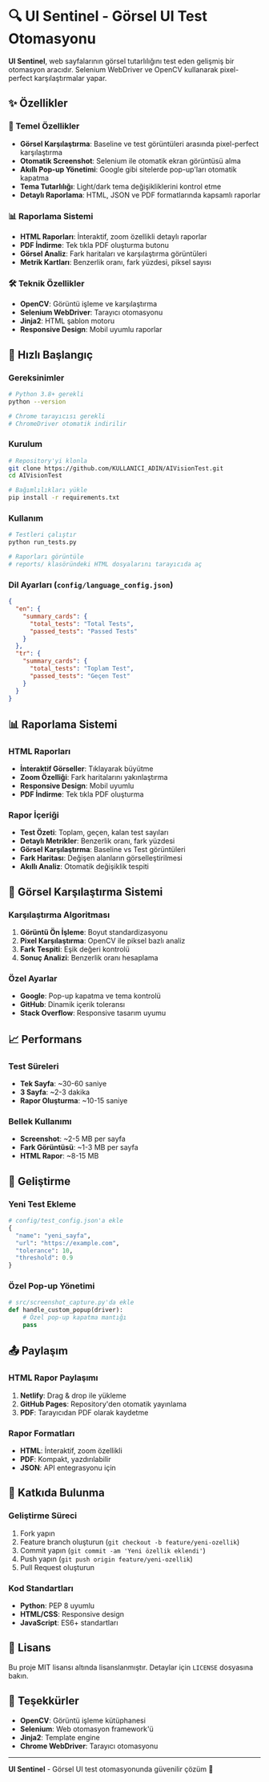 # 🔍 UI Sentinel - Görsel UI Test Otomasyonu

**UI Sentinel**, web sayfalarının görsel tutarlılığını test eden gelişmiş bir otomasyon aracıdır. Selenium WebDriver ve OpenCV kullanarak pixel-perfect karşılaştırmalar yapar.

## ✨ Özellikler

### 🎯 Temel Özellikler
- **Görsel Karşılaştırma**: Baseline ve test görüntüleri arasında pixel-perfect karşılaştırma
- **Otomatik Screenshot**: Selenium ile otomatik ekran görüntüsü alma
- **Akıllı Pop-up Yönetimi**: Google gibi sitelerde pop-up'ları otomatik kapatma
- **Tema Tutarlılığı**: Light/dark tema değişikliklerini kontrol etme
- **Detaylı Raporlama**: HTML, JSON ve PDF formatlarında kapsamlı raporlar

### 📊 Raporlama Sistemi
- **HTML Raporları**: İnteraktif, zoom özellikli detaylı raporlar
- **PDF İndirme**: Tek tıkla PDF oluşturma butonu
- **Görsel Analiz**: Fark haritaları ve karşılaştırma görüntüleri
- **Metrik Kartları**: Benzerlik oranı, fark yüzdesi, piksel sayısı

### 🛠️ Teknik Özellikler
- **OpenCV**: Görüntü işleme ve karşılaştırma
- **Selenium WebDriver**: Tarayıcı otomasyonu
- **Jinja2**: HTML şablon motoru
- **Responsive Design**: Mobil uyumlu raporlar

## 🚀 Hızlı Başlangıç

### Gereksinimler
```bash
# Python 3.8+ gerekli
python --version

# Chrome tarayıcısı gerekli
# ChromeDriver otomatik indirilir
```

### Kurulum
```bash
# Repository'yi klonla
git clone https://github.com/KULLANICI_ADIN/AIVisionTest.git
cd AIVisionTest

# Bağımlılıkları yükle
pip install -r requirements.txt
```

### Kullanım
```bash
# Testleri çalıştır
python run_tests.py

# Raporları görüntüle
# reports/ klasöründeki HTML dosyalarını tarayıcıda aç
```


### Dil Ayarları (`config/language_config.json`)
```json
{
  "en": {
    "summary_cards": {
      "total_tests": "Total Tests",
      "passed_tests": "Passed Tests"
    }
  },
  "tr": {
    "summary_cards": {
      "total_tests": "Toplam Test",
      "passed_tests": "Geçen Test"
    }
  }
}
```

## 📊 Raporlama Sistemi

### HTML Raporları
- **İnteraktif Görseller**: Tıklayarak büyütme
- **Zoom Özelliği**: Fark haritalarını yakınlaştırma
- **Responsive Design**: Mobil uyumlu
- **PDF İndirme**: Tek tıkla PDF oluşturma

### Rapor İçeriği
- **Test Özeti**: Toplam, geçen, kalan test sayıları
- **Detaylı Metrikler**: Benzerlik oranı, fark yüzdesi
- **Görsel Karşılaştırma**: Baseline vs Test görüntüleri
- **Fark Haritası**: Değişen alanların görselleştirilmesi
- **Akıllı Analiz**: Otomatik değişiklik tespiti

## 🎨 Görsel Karşılaştırma Sistemi

### Karşılaştırma Algoritması
1. **Görüntü Ön İşleme**: Boyut standardizasyonu
2. **Pixel Karşılaştırma**: OpenCV ile piksel bazlı analiz
3. **Fark Tespiti**: Eşik değeri kontrolü
4. **Sonuç Analizi**: Benzerlik oranı hesaplama

### Özel Ayarlar
- **Google**: Pop-up kapatma ve tema kontrolü
- **GitHub**: Dinamik içerik toleransı
- **Stack Overflow**: Responsive tasarım uyumu

## 📈 Performans

### Test Süreleri
- **Tek Sayfa**: ~30-60 saniye
- **3 Sayfa**: ~2-3 dakika
- **Rapor Oluşturma**: ~10-15 saniye

### Bellek Kullanımı
- **Screenshot**: ~2-5 MB per sayfa
- **Fark Görüntüsü**: ~1-3 MB per sayfa
- **HTML Rapor**: ~8-15 MB

## 🔧 Geliştirme

### Yeni Test Ekleme
```python
# config/test_config.json'a ekle
{
  "name": "yeni_sayfa",
  "url": "https://example.com",
  "tolerance": 10,
  "threshold": 0.9
}
```

### Özel Pop-up Yönetimi
```python
# src/screenshot_capture.py'da ekle
def handle_custom_popup(driver):
    # Özel pop-up kapatma mantığı
    pass
```

## 📤 Paylaşım

### HTML Rapor Paylaşımı
1. **Netlify**: Drag & drop ile yükleme
2. **GitHub Pages**: Repository'den otomatik yayınlama
3. **PDF**: Tarayıcıdan PDF olarak kaydetme

### Rapor Formatları
- **HTML**: İnteraktif, zoom özellikli
- **PDF**: Kompakt, yazdırılabilir
- **JSON**: API entegrasyonu için

## 🤝 Katkıda Bulunma

### Geliştirme Süreci
1. Fork yapın
2. Feature branch oluşturun (`git checkout -b feature/yeni-ozellik`)
3. Commit yapın (`git commit -am 'Yeni özellik eklendi'`)
4. Push yapın (`git push origin feature/yeni-ozellik`)
5. Pull Request oluşturun

### Kod Standartları
- **Python**: PEP 8 uyumlu
- **HTML/CSS**: Responsive design
- **JavaScript**: ES6+ standartları

## 📄 Lisans

Bu proje MIT lisansı altında lisanslanmıştır. Detaylar için `LICENSE` dosyasına bakın.

## 🙏 Teşekkürler

- **OpenCV**: Görüntü işleme kütüphanesi
- **Selenium**: Web otomasyon framework'ü
- **Jinja2**: Template engine
- **Chrome WebDriver**: Tarayıcı otomasyonu

---

**UI Sentinel** - Görsel UI test otomasyonunda güvenilir çözüm 🚀


